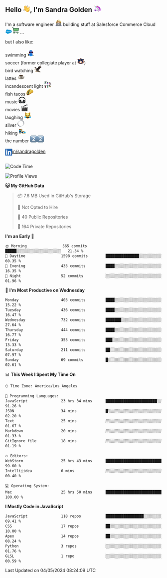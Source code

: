 ## Hello <img src="./static/emoji/wave.png" width="22" />, I'm Sandra Golden <img src="./static/emoji/unicorn-face.png" width="22" />

I'm a software engineer <img src="./static/emoji/female-technologist.png" width="22" /> building stuff at Salesforce Commerce Cloud <img src="./static/emoji/salesforce.png" width="22" /><img src="./static/emoji/commerce-cloud.png" width="22" />&nbsp;...

but I also like:<br/><br/>
swimming <img alt="swimming" src="./static/emoji/keep-swimming.png" width="22" /><br/>
soccer  (former collegiate player at <img src="./static/emoji/auburn.png" width="22" />)<br/>
bird watching <img src="./static/emoji/eagle.png" width="22" /><br/>
lattes <img src="./static/emoji/coffee.png" width="22" /><br/>
incandescent light <img src="./static/emoji/lights.png" width="22" /><br/>
fish tacos <img src="./static/emoji/taco.png" width="22" /><br/>
music <img src="./static/emoji/headphones.png" width="22" /><br/>
movies <img src="./static/emoji/movie-clapper.png" width="22" /><br/>
laughing <img src="./static/emoji/joy-cat.png" width="22" /><br/>
silver <img src="./static/emoji/silver-hoop.png" width="22" /><br/>
hiking <img src="./static/emoji/hiker.png" width="22" /><br/>
the number <img src="./static/emoji/two.png" width="22" /><img src="./static/emoji/two.png" width="22" />
<br/><br/>
<img align="left" alt="Sandra Golden | LinkedIn" width="22px" src="./static/emoji/linkedin.png" /> <a href="https://www.linkedin.com/in/sandragolden/">in/sandragolden</a>
<br/><br/>
<!--START_SECTION:waka-->
![Code Time](http://img.shields.io/badge/Code%20Time-263%20hrs%2015%20mins-blue)

![Profile Views](http://img.shields.io/badge/Profile%20Views-0-blue)

**🐱 My GitHub Data** 

> 📦 7.6 MB Used in GitHub's Storage 
 > 
> 🚫 Not Opted to Hire
 > 
> 📜 40 Public Repositories 
 > 
> 🔑 164 Private Repositories 
 > 
**I'm an Early 🐤** 

```text
🌞 Morning                565 commits         █████░░░░░░░░░░░░░░░░░░░░   21.34 % 
🌆 Daytime                1598 commits        ███████████████░░░░░░░░░░   60.35 % 
🌃 Evening                433 commits         ████░░░░░░░░░░░░░░░░░░░░░   16.35 % 
🌙 Night                  52 commits          ░░░░░░░░░░░░░░░░░░░░░░░░░   01.96 % 
```
📅 **I'm Most Productive on Wednesday** 

```text
Monday                   403 commits         ████░░░░░░░░░░░░░░░░░░░░░   15.22 % 
Tuesday                  436 commits         ████░░░░░░░░░░░░░░░░░░░░░   16.47 % 
Wednesday                732 commits         ███████░░░░░░░░░░░░░░░░░░   27.64 % 
Thursday                 444 commits         ████░░░░░░░░░░░░░░░░░░░░░   16.77 % 
Friday                   353 commits         ███░░░░░░░░░░░░░░░░░░░░░░   13.33 % 
Saturday                 211 commits         ██░░░░░░░░░░░░░░░░░░░░░░░   07.97 % 
Sunday                   69 commits          █░░░░░░░░░░░░░░░░░░░░░░░░   02.61 % 
```


📊 **This Week I Spent My Time On** 

```text
🕑︎ Time Zone: America/Los_Angeles

💬 Programming Languages: 
JavaScript               23 hrs 34 mins      ███████████████████████░░   91.26 % 
JSON                     34 mins             █░░░░░░░░░░░░░░░░░░░░░░░░   02.20 % 
Text                     25 mins             ░░░░░░░░░░░░░░░░░░░░░░░░░   01.67 % 
Markdown                 20 mins             ░░░░░░░░░░░░░░░░░░░░░░░░░   01.33 % 
GitIgnore file           18 mins             ░░░░░░░░░░░░░░░░░░░░░░░░░   01.19 % 

🔥 Editors: 
WebStorm                 25 hrs 43 mins      █████████████████████████   99.60 % 
Intellijidea             6 mins              ░░░░░░░░░░░░░░░░░░░░░░░░░   00.40 % 

💻 Operating System: 
Mac                      25 hrs 50 mins      █████████████████████████   100.00 % 
```

**I Mostly Code in JavaScript** 

```text
JavaScript               118 repos           █████████████████░░░░░░░░   69.41 % 
CSS                      17 repos            ██░░░░░░░░░░░░░░░░░░░░░░░   10.00 % 
Apex                     14 repos            ██░░░░░░░░░░░░░░░░░░░░░░░   08.24 % 
Python                   3 repos             ░░░░░░░░░░░░░░░░░░░░░░░░░   01.76 % 
GLSL                     1 repo              ░░░░░░░░░░░░░░░░░░░░░░░░░   00.59 % 
```




 Last Updated on 04/05/2024 08:24:09 UTC
<!--END_SECTION:waka-->
